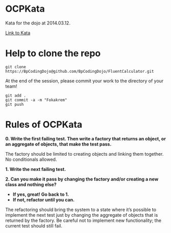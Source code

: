OCPKata
=======

Kata for the dojo at 2014.03.12.

[Link to Kata](http://www.planetgeek.ch/2013/05/14/the-fluent-calculator-kata/)


Help to clone the repo
======================

	git clone https://BpCodingDojo@github.com/BpCodingDojo/FluentCalculator.git

At the end of the session, please commit your work to the directory of your team!

	git add .
	git commit -a -m "Fokakrem"
	git push



Rules of OCPKata
================

**0. Write the first failing test. Then write a factory that returns an object, or an aggregate of objects, that make the test pass.**

The factory should be limited to creating objects and linking them together. No conditionals allowed.

**1. Write the next failing test.**

**2. Can you make it pass by changing the factory and/or creating a new class and nothing else?**
- **If yes, great! Go back to 1.**
- **If not, refactor until you can.**

The refactoring should bring the system to a state where it’s possible to implement the next test just by changing the aggregate of objects that is returned by the factory. Be careful not to implement new functionality; the current test should still fail.